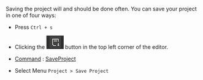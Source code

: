 Saving the project will and should be done often. You can save your project in one of four ways:

- Press `Ctrl + s`

- Clicking the ![saveicon](https://raw.githubusercontent.com/ZilchEngine/ZilchFiles/master/doc_files/1000.png) button in the top left corner of the editor.

- [ Command](https://github.com/ZilchEngine/ZilchDocs/blob/master/zilch_editor_documentation/zilchmanual/editor/editorcommands/commands.md) : [ SaveProject](https://github.com/ZilchEngine/ZilchDocs/blob/master/code_reference/command_reference.md#saveproject)

- Select Menu `Project > Save Project`
 

 